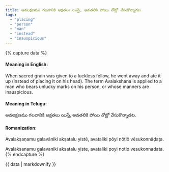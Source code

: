 ```yaml
---
title: అవలక్షణము గలవానికి అక్షతలు యిస్తే, అవతలికి పోయి నోట్లో వేసుకొన్నాడట.
tags:
  - "placing"
  - "person"
  - "man"
  - "instead"
  - "inauspicious"
---
```


{% capture data %}
#### Meaning in English:
When sacred grain was given to a luckless fellow, he went away and ate it up (instead of placing it on his head).
The term Avalakshana is applied to a man who bears unlucky marks on his person, or whose manners are inauspicious.

#### Meaning in Telugu:
అవలక్షణము గలవానికి అక్షతలు యిస్తే, అవతలికి పోయి నోట్లో వేసుకొన్నాడట.

#### Romanization:
Avalakṣaṇamu galavāniki akṣatalu yistē, avataliki pōyi nōṭlō vēsukonnāḍaṭa.

Avalaksanamu galavaniki aksatalu yiste, avataliki poyi notlo vesukonnadata.
{% endcapture %}

{{ data | markdownify }}

